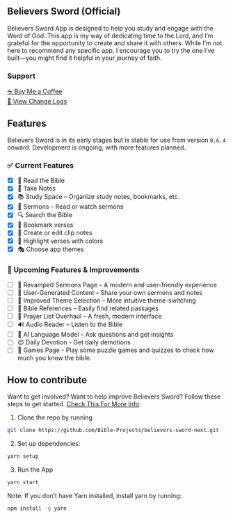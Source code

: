 ## Believers Sword (Official)

Believers Sword App is designed to help you study and engage with the Word of God. This app is my way of dedicating time to the Lord, and I’m grateful for the opportunity to create and share it with others. While I’m not here to recommend any specific app, I encourage you to try the one I’ve built—you might find it helpful in your journey of faith.

### Support

[☕ Buy Me a Coffee](https://www.buymeacoffee.com/BroJenuel)  
[📜 View Change Logs](https://buymeacoffee.com/jenuel.dev/posts/202911)

## Features

Believers Sword is in its early stages but is stable for use from version `0.6.4` onward. Development is ongoing, with more features planned.

### ✅ Current Features

- [x] 📖 Read the Bible
- [x] 📝 Take Notes
- [x] 📚 Study Space – Organize study notes, bookmarks, etc.
- [x] 🎤 Sermons – Read or watch sermons
- [x] 🔍 Search the Bible
- [x] 🔖 Bookmark verses
- [x] 📝 Create or edit clip notes
- [x] 🎨 Highlight verses with colors
- [x] 🎭 Choose app themes

### 🚧 Upcoming Features & Improvements

- [ ] 🔄 Revamped Sermons Page – A modern and user-friendly experience
- [ ] 📢 User-Generated Content – Share your own sermons and notes
- [ ] 🎨 Improved Theme Selection – More intuitive theme-switching
- [ ] 🔗 Bible References – Easily find related passages
- [ ] 🙏 Prayer List Overhaul – A fresh, modern interface
- [ ] 🔊 Audio Reader – Listen to the Bible
- [ ] 🤖 AI Language Model – Ask questions and get insights
- [ ] 😍 Daily Devotion - Get daily demotions
- [ ] 🏓 Games Page - Play some puzzle games and quizzes to check how much you know the bible.

## How to contribute

Want to get involved? Want to help improve Believers Sword? Follow these steps to get started. [Check This For More Info](https://github.com/Bible-Projects/believers-sword-next/wiki/Contributing):

1. Clone the repo by running

```bash
git clone https://github.com/Bible-Projects/believers-sword-next.git
```

2. Set up dependencies:

```bash
yarn setup
```

3. Run the App

```bash
yarn start
```

Note: If you don’t have Yarn installed, install yarn by running:

```bash
npm install -g yarn
```
